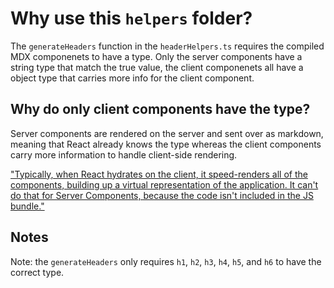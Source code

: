 # Why use this `helpers` folder?

The `generateHeaders` function in the `headerHelpers.ts` requires the compiled MDX componenets to have a type.
Only the server components have a string type that match the true value, the client componenets all have a object
type that carries more info for the client component.

## Why do only client components have the type?

Server components are rendered on the server and sent over as markdown, meaning that React already knows the type whereas the client components carry more information to handle client-side rendering.

["Typically, when React hydrates on the client, it speed-renders all of the components, building up a virtual representation of the application. It can't do that for Server Components, because the code isn't included in the JS bundle."](https://www.joshwcomeau.com/react/server-components/#:~:text=Typically%2C%20when%20React%20hydrates%20on%20the%20client%2C%20it%20speed%2Drenders%20all%20of%20the%20components%2C%20building%20up%20a%20virtual%20representation%20of%20the%20application.%20It%20can%27t%20do%20that%20for%20Server%20Components%2C%20because%20the%20code%20isn%27t%20included%20in%20the%20JS%20bundle)

## Notes

Note: the `generateHeaders` only requires `h1`, `h2`, `h3`, `h4`, `h5`, and `h6` to have the correct type.

